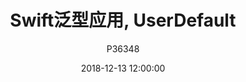 ---
layout:     post
title:      "Swift泛型应用, UserDefault"
date:       2018-12-13 12:00:00
author:     "P36348"
header-img: "img/post-bg-2015.jpg"
catalog: true
tags:
    - iOS
    - Swift
    - Generic
    - UserDefault
    - 数据持久化
---